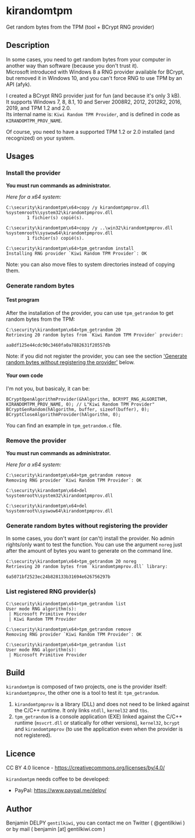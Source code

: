 # kirandomtpm
Get random bytes from the TPM (tool + BCrypt RNG provider)

## Description

In some cases, you need to get random bytes from your computer in another way than software (because you don't trust it).  
Microsoft introduced with Windows 8 a RNG provider available for BCrypt, but removed it in Windows 10, and you can't force RNG to use TPM by an API (afyk).

I created a BCrypt RNG provider just for fun (and because it's only 3 kB).  
It supports Windows 7, 8, 8.1, 10 and Server 2008R2, 2012, 2012R2, 2016, 2019, and TPM 1.2 and 2.0.  
Its internal name is: `Kiwi Random TPM Provider`, and is defined in code as `KIRANDOMTPM_PROV_NAME`.

Of course, you need to have a supported TPM 1.2 or 2.0 installed (and recognized) on your system.

## Usages

### Install the provider

**You must run commands as administrator.**

_Here for a x64 system:_
```
C:\security\kirandomtpm\x64>copy /y kirandomtpmprov.dll %systemroot%\system32\kirandomtpmprov.dll
        1 fichier(s) copié(s).

C:\security\kirandomtpm\x64>copy /y ..\win32\kirandomtpmprov.dll %systemroot%\syswow64\kirandomtpmprov.dll
        1 fichier(s) copié(s).

C:\security\kirandomtpm\x64>tpm_getrandom install
Installing RNG provider `Kiwi Random TPM Provider`: OK
```

Note: you can also move files to system directories instead of copying them.

### Generate random bytes

#### Test program
After the installation of the provider, you can use `tpm_getrandom` to get random bytes from the TPM:

```
C:\security\kirandomtpm\x64>tpm_getrandom 20
Retrieving 20 random bytes from `Kiwi Random TPM Provider` provider:

aa8df125e44cdc90c3460fa0a7882631f20557db
```

Note: if you did not register the provider, you can see the section ['Generate random bytes without registering the provider'](#generate-random-bytes-without-registering-the-provider) below.

#### Your own code

I'm not you, but basicaly, it can be:
```
BCryptOpenAlgorithmProvider(&hAlgorithm, BCRYPT_RNG_ALGORITHM, KIRANDOMTPM_PROV_NAME, 0); // L"Kiwi Random TPM Provider"
BCryptGenRandom(hAlgorithm, buffer, sizeof(buffer), 0);
BCryptCloseAlgorithmProvider(hAlgorithm, 0);
```
You can find an example in `tpm_getrandom.c` file.

### Remove the provider

**You must run commands as administrator.**

_Here for a x64 system:_
```
C:\security\kirandomtpm\x64>tpm_getrandom remove
Removing RNG provider `Kiwi Random TPM Provider`: OK

C:\security\kirandomtpm\x64>del %systemroot%\system32\kirandomtpmprov.dll

C:\security\kirandomtpm\x64>del %systemroot%\syswow64\kirandomtpmprov.dll
```

### Generate random bytes without registering the provider

In some cases, you don't want (or can't) install the provider. No admin rights/only want to test the function. You can use the argument `noreg` just after the amount of bytes you want to generate on the command line.

```
C:\security\kirandomtpm\x64>tpm_getrandom 20 noreg
Retrieving 20 random bytes from `kirandomtpmprov.dll` library:

6a5071bf2523ec24b828133b31694e626756297b
```

### List registered RNG provider(s)

```
C:\security\kirandomtpm\x64>tpm_getrandom list
User mode RNG algorithm(s):
 | Microsoft Primitive Provider
 | Kiwi Random TPM Provider

C:\security\kirandomtpm\x64>tpm_getrandom remove
Removing RNG provider `Kiwi Random TPM Provider`: OK

C:\security\kirandomtpm\x64>tpm_getrandom list
User mode RNG algorithm(s):
 | Microsoft Primitive Provider
```


## Build

`kirandomtpm` is composed of two projects, one is the provider itself: `kirandomtpmprov`, the other one is a tool to test it: `tpm_getrandom`.

1. `kirandomtpmprov` is a library (DLL) and does not need to be linked against the C/C++ runtime. It only links `ntdll`, `kernel32` and `tbs`.
2. `tpm_getrandom` is a console application (EXE) linked against the C/C++ runtime (`msvcrt.dll` or statically for other versions), `kernel32`, `bcrypt` and `kirandomtpmprov` (to use the application even when the provider is not registered).


## Licence
CC BY 4.0 licence - https://creativecommons.org/licenses/by/4.0/

`kirandomtpm` needs coffee to be developed:
* PayPal: https://www.paypal.me/delpy/


## Author

Benjamin DELPY `gentilkiwi`, you can contact me on Twitter ( @gentilkiwi ) or by mail ( benjamin [at] gentilkiwi.com )

